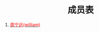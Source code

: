 
<html>
	<head>
		<title>Member-table</title>
		<style>
		<!--
			.red{color:#FF0000}
		-->
		</style>
	</head>
	<body>
		<body background="https://i.loli.net/2019/08/25/FTjhciRBAeWvgks.png">
		<h1><center>成员表</center></h1>
		<ol>
			<li>
				<div>
					<a href="">
						<span class="red">
							周宁远(william)
						</span>
					</a>
				</div>
			</li>
		</ol>
	</body>
</html>
